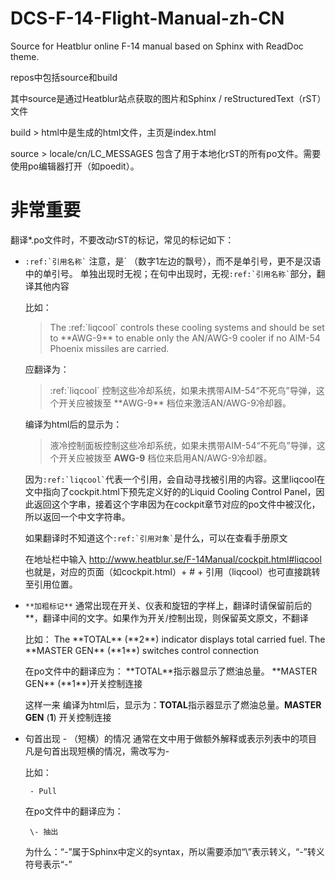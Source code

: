 # DCS-F-14-Flight-Manual-zh-CN
Source for Heatblur online F-14 manual based on Sphinx with ReadDoc theme.

repos中包括source和build

其中source是通过Heatblur站点获取的图片和Sphinx / reStructuredText（rST）文件

build > html中是生成的html文件，主页是index.html

source > locale/cn/LC_MESSAGES 包含了用于本地化rST的所有po文件。需要使用po编辑器打开（如poedit）。

# **非常重要**

翻译*.po文件时，不要改动rST的标记，常见的标记如下：
* ``` :ref:`引用名称` ```
  注意，是\` （数字1左边的飘号），而不是单引号，更不是汉语中的单引号。
  单独出现时无视；在句中出现时，无视``` :ref:`引用名称` ```部分，翻译其他内容
  
    比如：
  
    > The :ref:\`liqcool\` controls these cooling systems and should be set to \*\*AWG-9\*\* to enable only the AN/AWG-9 cooler if no AIM-54 Phoenix missiles are carried.
    
    应翻译为：
    
    > :ref:\`liqcool\` 控制这些冷却系统，如果未携带AIM-54“不死鸟”导弹，这个开关应被拨至 \*\*AWG-9\*\* 档位来激活AN/AWG-9冷却器。

    编译为html后的显示为：
    
    > 液冷控制面板控制这些冷却系统，如果未携带AIM-54“不死鸟”导弹，这个开关应被拨至 **AWG-9** 档位来启用AN/AWG-9冷却器。
    
    
    因为``` :ref:`liqcool` ```代表一个引用，会自动寻找被引用的内容。这里liqcool在文中指向了cockpit.html下预先定义好的的Liquid Cooling Control Panel，因此返回这个字串，接着这个字串因为在cockpit章节对应的po文件中被汉化，所以返回一个中文字符串。
    
    如果翻译时不知道这个``` :ref:`引用对象` ```是什么，可以在查看手册原文
    
    在地址栏中输入
    http://www.heatblur.se/F-14Manual/cockpit.html#liqcool
    也就是，对应的页面（如cockpit.html）+ # + 引用（liqcool）也可直接跳转至引用位置。


* ```**加粗标记**```
  通常出现在开关、仪表和旋钮的字样上，翻译时请保留前后的\*\*，翻译中间的文字。如果作为开关/控制出现，则保留英文原文，不翻译
  
    比如：
      The \*\*TOTAL\*\* (\*\*2\*\*) indicator displays total carried fuel.
      The \*\*MASTER GEN\*\* (\*\*1\*\*) switches control connection
      
  在po文件中的翻译应为：
      \*\*TOTAL\*\*指示器显示了燃油总量。
      \*\*MASTER GEN\*\* (\*\*1\*\*)开关控制连接
      
  这样一来 编译为html后，显示为：**TOTAL**指示器显示了燃油总量。**MASTER GEN** (**1**) 开关控制连接


* 句首出现 - （短横）的情况
  通常在文中用于做额外解释或表示列表中的项目
  凡是句首出现短横的情况，需改写为\-
  
    比如：
    
       - Pull
      
    在po文件中的翻译应为：
    
       \- 抽出
      
    为什么：“-”属于Sphinx中定义的syntax，所以需要添加“\”表示转义，“\-”转义符号表示“-”
